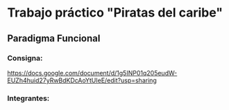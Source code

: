 # Trabajo práctico "Piratas del caribe"
## Paradigma Funcional

### Consigna:
https://docs.google.com/document/d/1g5INP01q205eudW-EUZh4huid27yRwBdKDcAoYtUIeE/edit?usp=sharing

### Integrantes:
